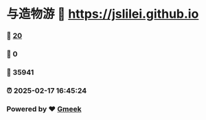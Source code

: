 # 与造物游 :link: https://jslilei.github.io 
### :page_facing_up: [20](https://jslilei.github.io/tag.html) 
### :speech_balloon: 0 
### :hibiscus: 35941 
### :alarm_clock: 2025-02-17 16:45:24 
### Powered by :heart: [Gmeek](https://github.com/Meekdai/Gmeek)
